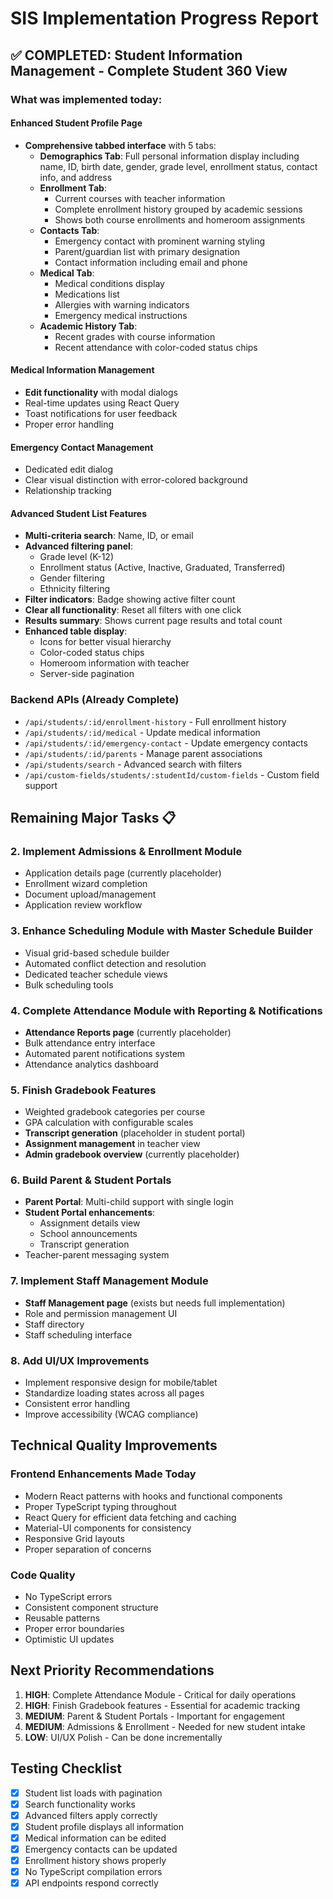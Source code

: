# SIS Implementation Progress Report

## ✅ COMPLETED: Student Information Management - Complete Student 360 View

### What was implemented today:

#### Enhanced Student Profile Page
- **Comprehensive tabbed interface** with 5 tabs:
  - **Demographics Tab**: Full personal information display including name, ID, birth date, gender, grade level, enrollment status, contact info, and address
  - **Enrollment Tab**: 
    - Current courses with teacher information
    - Complete enrollment history grouped by academic sessions
    - Shows both course enrollments and homeroom assignments
  - **Contacts Tab**: 
    - Emergency contact with prominent warning styling
    - Parent/guardian list with primary designation
    - Contact information including email and phone
  - **Medical Tab**: 
    - Medical conditions display
    - Medications list
    - Allergies with warning indicators
    - Emergency medical instructions
  - **Academic History Tab**: 
    - Recent grades with course information
    - Recent attendance with color-coded status chips

#### Medical Information Management
- **Edit functionality** with modal dialogs
- Real-time updates using React Query
- Toast notifications for user feedback
- Proper error handling

#### Emergency Contact Management  
- Dedicated edit dialog
- Clear visual distinction with error-colored background
- Relationship tracking

#### Advanced Student List Features
- **Multi-criteria search**: Name, ID, or email
- **Advanced filtering panel**:
  - Grade level (K-12)
  - Enrollment status (Active, Inactive, Graduated, Transferred)
  - Gender filtering
  - Ethnicity filtering
- **Filter indicators**: Badge showing active filter count
- **Clear all functionality**: Reset all filters with one click
- **Results summary**: Shows current page results and total count
- **Enhanced table display**:
  - Icons for better visual hierarchy
  - Color-coded status chips
  - Homeroom information with teacher
  - Server-side pagination

### Backend APIs (Already Complete)
- `/api/students/:id/enrollment-history` - Full enrollment history
- `/api/students/:id/medical` - Update medical information  
- `/api/students/:id/emergency-contact` - Update emergency contacts
- `/api/students/:id/parents` - Manage parent associations
- `/api/students/search` - Advanced search with filters
- `/api/custom-fields/students/:studentId/custom-fields` - Custom field support

## Remaining Major Tasks 📋

### 2. Implement Admissions & Enrollment Module
- Application details page (currently placeholder)
- Enrollment wizard completion
- Document upload/management
- Application review workflow

### 3. Enhance Scheduling Module with Master Schedule Builder
- Visual grid-based schedule builder
- Automated conflict detection and resolution
- Dedicated teacher schedule views
- Bulk scheduling tools

### 4. Complete Attendance Module with Reporting & Notifications
- **Attendance Reports page** (currently placeholder)
- Bulk attendance entry interface
- Automated parent notifications system
- Attendance analytics dashboard

### 5. Finish Gradebook Features
- Weighted gradebook categories per course
- GPA calculation with configurable scales
- **Transcript generation** (placeholder in student portal)
- **Assignment management** in teacher view
- **Admin gradebook overview** (currently placeholder)

### 6. Build Parent & Student Portals
- **Parent Portal**: Multi-child support with single login
- **Student Portal enhancements**:
  - Assignment details view
  - School announcements
  - Transcript generation
- Teacher-parent messaging system

### 7. Implement Staff Management Module
- **Staff Management page** (exists but needs full implementation)
- Role and permission management UI
- Staff directory
- Staff scheduling interface

### 8. Add UI/UX Improvements
- Implement responsive design for mobile/tablet
- Standardize loading states across all pages
- Consistent error handling
- Improve accessibility (WCAG compliance)

## Technical Quality Improvements

### Frontend Enhancements Made Today
- Modern React patterns with hooks and functional components
- Proper TypeScript typing throughout
- React Query for efficient data fetching and caching
- Material-UI components for consistency
- Responsive Grid layouts
- Proper separation of concerns

### Code Quality
- No TypeScript errors
- Consistent component structure
- Reusable patterns
- Proper error boundaries
- Optimistic UI updates

## Next Priority Recommendations

1. **HIGH**: Complete Attendance Module - Critical for daily operations
2. **HIGH**: Finish Gradebook features - Essential for academic tracking
3. **MEDIUM**: Parent & Student Portals - Important for engagement
4. **MEDIUM**: Admissions & Enrollment - Needed for new student intake
5. **LOW**: UI/UX Polish - Can be done incrementally

## Testing Checklist

- [x] Student list loads with pagination
- [x] Search functionality works
- [x] Advanced filters apply correctly
- [x] Student profile displays all information
- [x] Medical information can be edited
- [x] Emergency contacts can be updated
- [x] Enrollment history shows properly
- [x] No TypeScript compilation errors
- [x] API endpoints respond correctly